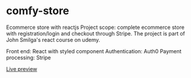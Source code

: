 # comfy-store
Ecommerce store with reactjs
Project scope: complete ecommerce store with registration/login and checkout through Stripe. The project is part of John Smilga's react course on udemy.

Front end: React with styled component
Authentication: Auth0
Payment processing: Stripe

<a href="https://shufu-store.netlify.app/">Live preview</a>